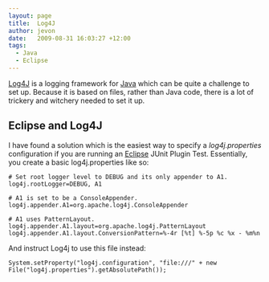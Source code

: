 ```yaml
---
layout: page
title:  Log4J
author: jevon
date:   2009-08-31 16:03:27 +12:00
tags:
  - Java
  - Eclipse
---
```


[Log4J](log4j.md) is a logging framework for [Java](java.md) which can be quite a challenge to set up. Because it is based on files, rather than Java code, there is a lot of trickery and witchery needed to set it up.

## Eclipse and Log4J
I have found a solution which is the easiest way to specify a _log4j.properties_ configuration if you are running an [Eclipse](eclipse.md) JUnit Plugin Test. Essentially, you create a basic log4j.properties like so:

```
# Set root logger level to DEBUG and its only appender to A1.
log4j.rootLogger=DEBUG, A1

# A1 is set to be a ConsoleAppender.
log4j.appender.A1=org.apache.log4j.ConsoleAppender

# A1 uses PatternLayout.
log4j.appender.A1.layout=org.apache.log4j.PatternLayout
log4j.appender.A1.layout.ConversionPattern=%-4r [%t] %-5p %c %x - %m%n
```

And instruct Log4j to use this file instead:

`System.setProperty("log4j.configuration", "file:///" + new File("log4j.properties").getAbsolutePath());`

